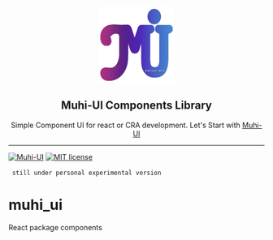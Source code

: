 <div align="center">
<img src="https://raw.githubusercontent.com/muhimron90/muhi-ui/master/src/assets/logo.png" alt="Muhi-Ui Logo" width="150" height="150">
<div">
<h2 style="text-align:center;">Muhi-UI Components Library</h2>
<p style="text-align:center;">Simple Component UI for react or CRA development. Let's Start with <a href="https://muhimron90.github.io/muhi_ui/">Muhi-UI</a><p>
</div>
</div>

---

[![Muhi-UI](https://img.shields.io/github/v/tag/muhimron90/muhi_ui?color=green&label=Version&style=flat-square)](https://github.com/muhimron90/muhi_ui/tags) [![MIT license](https://img.shields.io/badge/License-MIT-blue.svg)](https://github.com/muhimron90/muhi_ui/blob/main/LICENSE)

```
 still under personal experimental version

```

# muhi_ui

React package components
